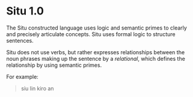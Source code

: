 # Situ 1.0

The Situ constructed language uses logic and semantic primes to clearly and precisely articulate concepts. 
Situ uses formal logic to structure sentences.

Situ does not use verbs, but rather expresses relationships between the noun phrases making up the sentence by a *relational*, which defines the relationship by using semantic primes.

For example:
> siu lin kiro an

